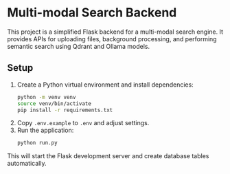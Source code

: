 # Multi-modal Search Backend

This project is a simplified Flask backend for a multi-modal search engine. It provides APIs for uploading files, background processing, and performing semantic search using Qdrant and Ollama models.

## Setup

1. Create a Python virtual environment and install dependencies:
   ```bash
   python -m venv venv
   source venv/bin/activate
   pip install -r requirements.txt
   ```
2. Copy `.env.example` to `.env` and adjust settings.
3. Run the application:
   ```bash
   python run.py
   ```

This will start the Flask development server and create database tables automatically.
